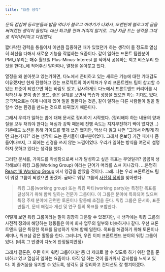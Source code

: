 ```yaml
---
title: "요즘 생각"
---
```


_문득 점심에 동료분들과 밥을 먹다가 블로그 이야기가 나와서, 오랜만에 블로그에 글을 써야겠단 생각이 들었다. 대신 퇴고를 전혀 거치지 않기로. 그냥 지금 드는 생각을 그대로 적어내리자고 다짐했다._

짧다락한 경력을 통틀어서 이만큼 집중하던 때가 있었던가 하는 생각이 들 정도로 열심히 최선을 다해서 새로운 기능을 작업하는 요즘이다. 같이 일하는 프론트 팀원분이 PMI_(우리는 매주 월요일 Plus-Minus-Interest 를 적어서 공유하는 회고 비스무리 한 것을 한다)_에 적어주신 말마따나, 열정을 쏟아붓고 있다.

열정을 왜 쏟아붓고 있는가하면, 다노에서 준비하고 있는 새로운 기능에 대한 기대감도 이유겠지만 현재 진행하고 있는 프로젝트의 아키텍쳐가 우리 프론트엔드 팀이 참고할 수 있는 표준이 되었으면 하는 바람도 있고, 감사하게도 다노에서 프론트엔드 커리어를 시작하신 두 분이 좋은 코드, 좋은 설계를 보면서 학습과 성장을 했으면 하는 기대도 있다. 궁극적으로는 이제 나에게 있어 일을 잘한다는 것은, 같이 일하는 다른 사람들이 일을 잘 할수 있는 환경을 만드는 것으로 바뀌었기 때문이다.

그래서 우리가 일하는 법에 대해 문서로 정리하기 시작했다. (정리해야 하는 내용의 양과 질을 모두 채워야 한다는 욕심과 강박 때문에 진행 속도는 지지부진하기 짝이 없지만...) 기존에도 노션을 통해 가이드를 몇개 쓰긴 했지만, 막상 다 읽고 나면 "그래서 어떻게 하면 되는거지?" 라는 생각이 드는 문서들이 대부분이었다. 그래서 온보딩 기간 때에나 좀 들여다보지, 그 외에는 신경을 쓰지 않는 느낌이었다. 우리가 일하는 방식을 여전히 설명하지 못하고 있다는 생각을 했다.

그러한 문서를, 가이드를 작성함으로써 내가 달성하고 싶은 목표는 무엇일까? 곰곰히 생각해보다 워킹 그룹(Working Group) 이라는 단어가 머리를 스쳐 지나갔다. ...분명히 [React 18 Working Group](https://github.com/reactwg/react-18) 에서 영감을 받았을 것이다. 그래. 나는 우리 프론트엔드 팀이 워킹 그룹이 되었으면 좋겠어. 곧바로 워킹 그룹의 [사전적 정의](https://ko.wikipedia.org/wiki/%EC%9B%8C%ED%82%B9%5F%EA%B7%B8%EB%A3%B9)를 찾아봤다.

> 워킹 그룹(working group) 또는 워킹 파티(working party)는 특정한 목표를 달성하기 위해 함께 일하는 전문가 그룹이다. 이 그룹은 분야에 특화되어 있으며 특정 주제 분야에 관련한 토론이나 활동에 초점을 둔다. 워킹 그룹은 문서화, 표준 만들기, 문제 해결과 개선 및 연구 등의 목표를 포함한다.

어떻게 보면 워킹 그룹이라는 말이 굉장히 과분할 수 있겠지만, 내 생각에는 워킹 그룹의 사전적 정의에 해당하는 행동들은 이미 회사 업무의 일부와 비슷하거나 같다. 우선 프론트엔드 팀은 특정한 목표를 달성하기 위해 함께 일한다. 목표를 해결하기 위해 토론이나 세미나, 워크샵 같은 활동을 한다. 그러니까, 우린 이미 프론트엔드 분야의 워킹 그룹이었다. (비록 그 반경이 다노에 한정될지언정)

그래서 결론은, 우린 이미 워킹 그룹이지만 좀 더 제대로 할 수 있도록 하기 위한 글을 준비하고 있고 열심히 일하는 요즘이다. 아직 일 하는 것이 즐거워서 감사함을 느끼고 있다. 이 즐거움을 유지할 수 있도록, 생각도 잘 정리하고 컨디션도 잘 챙겨야겠다.
